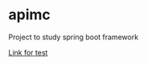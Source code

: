 # apimc

Project to study spring boot framework

[Link for test](https://api-jacson.herokuapp.com/swagger-ui.html)

